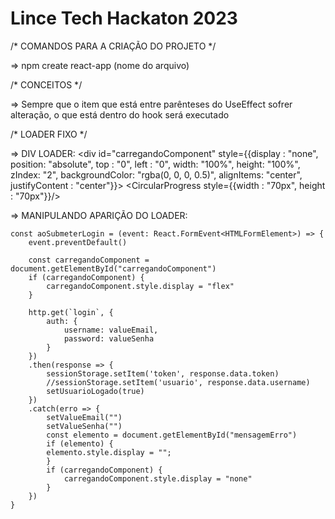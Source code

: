 # Lince Tech Hackaton 2023
<Projeto de desenvolvimento para o Hackaton />

/* COMANDOS PARA A CRIAÇÃO DO PROJETO */

=> npm create react-app (nome do arquivo)

/* CONCEITOS */

=> Sempre que o item que está entre parênteses do UseEffect sofrer alteração, o que está dentro do hook será executado

/* LOADER FIXO */

=> DIV LOADER: <div id="carregandoComponent" style={{display : "none", position: "absolute", top : "0", left : "0", width: "100%", height: "100%", zIndex: "2", backgroundColor: "rgba(0, 0, 0, 0.5)", alignItems: "center", justifyContent : "center"}}> <CircularProgress style={{width : "70px", height : "70px"}}/></div>

=> MANIPULANDO APARIÇÃO DO LOADER: 

    const aoSubmeterLogin = (event: React.FormEvent<HTMLFormElement>) => {
        event.preventDefault()

        const carregandoComponent = document.getElementById("carregandoComponent")
        if (carregandoComponent) {
            carregandoComponent.style.display = "flex"
        }

        http.get(`login`, {
            auth: {
                username: valueEmail,
                password: valueSenha
            }
        })
        .then(response => {
            sessionStorage.setItem('token', response.data.token)
            //sessionStorage.setItem('usuario', response.data.username)
            setUsuarioLogado(true)
        })
        .catch(erro => {
            setValueEmail("")
            setValueSenha("")
            const elemento = document.getElementById("mensagemErro")
            if (elemento) {
            elemento.style.display = "";
            }
            if (carregandoComponent) {
                carregandoComponent.style.display = "none"
            }
        })
    }
